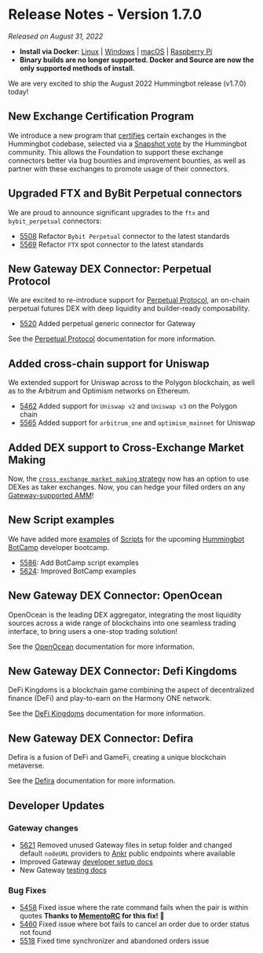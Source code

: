 # Release Notes - Version 1.7.0

*Released on August 31, 2022*

- **Install via Docker**: [Linux](/installation/docker/#linuxubuntu) | [Windows](/installation/docker/#windows) | [macOS](/installation/docker/#macos) | [Raspberry Pi](/installation/raspberry-pi/#install-via-docker)
- **Binary builds are no longer supported. Docker and Source are now the only supported methods of install.**

We are very excited to ship the August 2022 Hummingbot release (v1.7.0) today!

## New Exchange Certification Program

We introduce a new program that [certifies](/maintenance/certification) certain exchanges in the Hummingbot codebase, selected via a [Snapshot vote](https://snapshot.org/#/hbot.eth/proposal/0x1f84875fb764d697a106e07fa5a7b6584a418cf5634aa94f4d9a8c5852455f4e) by the Hummingbot community. This allows the Foundation to support these exchange connectors better via bug bounties and improvement bounties, as well as partner with these exchanges to promote usage of their connectors.

## Upgraded FTX and ByBit Perpetual connectors

We are proud to announce significant upgrades to the `ftx` and `bybit_perpetual` connectors:

- [5508](https://github.com/hummingbot/hummingbot/pull/5508) Refactor `Bybit Perpetual` connector to the latest standards
- [5569](https://github.com/hummingbot/hummingbot/pull/5569) Refactor `FTX` spot connector to the latest standards

## New Gateway DEX Connector: Perpetual Protocol

We are excited to re-introduce support for [Perpetual Protocol](https://perp.com/), an on-chain perpetual futures DEX with deep liquidity and builder-ready composability.

- [5520](https://github.com/hummingbot/hummingbot/pull/5520) Added perpetual generic connector for Gateway

See the [Perpetual Protocol](/gateway/exchanges/perp/) documentation for more information.

## Added cross-chain support for Uniswap

We extended support for Uniswap across to the Polygon blockchain, as well as to the Arbitrum and Optimism networks on Ethereum.

- [5462](https://github.com/hummingbot/hummingbot/pull/5462) Added support for `Uniswap v2` and `Uniswap v3` on the Polygon chain
- [5565](https://github.com/hummingbot/hummingbot/pull/5565) Added support for `arbitrum_one` and `optimism_mainnet` for Uniswap

## Added DEX support to Cross-Exchange Market Making

Now, the [`cross exchange market making` strategy](/strategies/cross-exchange-market-making) now has an option to use DEXes as taker exchanges. Now, you can hedge your filled orders on any [Gateway-supported AMM](/gateway/exchanges/amm)!

## New Script examples

We have added more [examples](https://github.com/hummingbot/hummingbot/tree/master/scripts) of [Scripts](/developers/scripts) for the upcoming [Hummingbot BotCamp](https://hummingbot.thinkific.com/) developer bootcamp.

- [5586](https://github.com/hummingbot/hummingbot/pull/5586): Add BotCamp script examples
- [5624](https://github.com/hummingbot/hummingbot/pull/5624): Improved BotCamp examples

## New Gateway DEX Connector: OpenOcean

OpenOcean is the leading DEX aggregator, integrating the most liquidity sources across a wide range of blockchains into one seamless trading interface, to bring users a one-stop trading solution!

See the [OpenOcean](/gateway/exchanges/openocean/) documentation for more information.


## New Gateway DEX Connector: Defi Kingdoms

DeFi Kingdoms is a blockchain game combining the aspect of decentralized finance (DeFi) and play-to-earn on the Harmony ONE network.

See the [DeFi Kingdoms](/gateway/exchanges/defikingdoms/) documentation for more information.

## New Gateway DEX Connector: Defira

Defira is a fusion of DeFi and GameFi, creating a unique blockchain metaverse.

See the [Defira](/gateway/exchanges/defira/) documentation for more information.

## Developer Updates

### Gateway changes

- [5621](https://github.com/hummingbot/hummingbot/pull/5621) Removed unused Gateway files in setup folder and changed default `nodeURL` providers to [Ankr](https://www.ankr.com/) public endpoints where available
- Improved Gateway [developer setup docs](/developers/gateway/setup)
- New Gateway [testing docs](/developers/gateway/testing)

### Bug Fixes

- [5458](https://github.com/hummingbot/hummingbot/pull/5458) Fixed issue where the rate command fails when the pair is within quotes **Thanks to [MementoRC](https://github.com/MementoRC) for this fix! 🙏**
- [5460](https://github.com/hummingbot/hummingbot/pull/5460) Fixed issue where bot fails to cancel an order due to order status not found
- [5518](https://github.com/hummingbot/hummingbot/pull/5518) Fixed time synchronizer and abandoned orders issue
